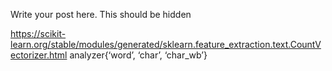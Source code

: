 <!--
.. title: Drafts
.. slug: hw_a1a
.. date: 2099-01-01 02:55:20 UTC
.. tags: draft
.. category: 
.. link: 
.. description: 
.. type: text
.. nocomments: true
-->

Write your post here.
This should be hidden

https://scikit-learn.org/stable/modules/generated/sklearn.feature_extraction.text.CountVectorizer.html
    analyzer{‘word’, ‘char’, ‘char_wb’} 




